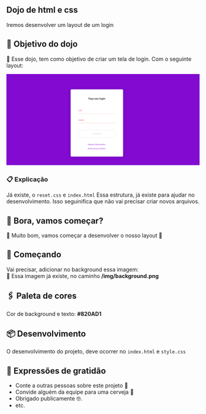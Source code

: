 ## Dojo de html e css
Iremos desenvolver um layout de um login

## 🎁 Objetivo do dojo
📌 Esse dojo, tem como objetivo de criar um tela de login. Com o seguinte layout:

<img src="https://raw.githubusercontent.com/giovannirwp/dojo-html-css/main/img/layout.png" widt="750" />

### 📋 Explicação
Já existe, o ```reset.css``` e ``` index.html ```
Essa estrutura, já existe para ajudar no desenvolvimento. Isso seguinifica que não vai precisar criar novos arquivos.

## 🚀 Bora, vamos começar?
🔩 Muito bom, vamos começar a desenvolver o nosso layout 🙂

## 🥇 Começando
Vai precisar, adicionar no background essa imagem:<br />
🔧 Essa imagem já existe, no caminho <strong>/img/background.png</strong>

## 🖇️ Paleta de cores
Cor de background e texto: <strong>#820AD1</strong>

## 📦 Desenvolvimento
O desenvolvimento do projeto, deve ocorrer no ``` index.html ``` e ``` style.css ```

## 🎁 Expressões de gratidão

* Conte a outras pessoas sobre este projeto 📢
* Convide alguém da equipe para uma cerveja 🍺 
* Obrigado publicamente 🤓.
* etc.
